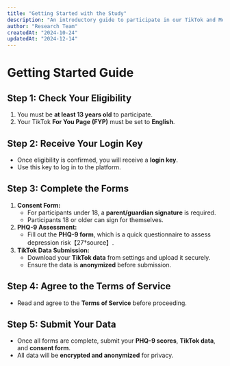 ```yaml
---
title: "Getting Started with the Study"
description: "An introductory guide to participate in our TikTok and Mental Health study."
author: "Research Team"
createdAt: "2024-10-24"
updatedAt: "2024-12-14"
---
```


# Getting Started Guide

## Step 1: Check Your Eligibility

1. You must be **at least 13 years old** to participate.
2. Your TikTok **For You Page (FYP)** must be set to **English**.

## Step 2: Receive Your Login Key

-   Once eligibility is confirmed, you will receive a **login key**.
-   Use this key to log in to the platform.

## Step 3: Complete the Forms

1. **Consent Form:**
    - For participants under 18, a **parent/guardian signature** is required.
    - Participants 18 or older can sign for themselves.
2. **PHQ-9 Assessment:**
    - Fill out the **PHQ-9 form**, which is a quick questionnaire to assess depression risk【27†source】.
3. **TikTok Data Submission:**
    - Download your **TikTok data** from settings and upload it securely.
    - Ensure the data is **anonymized** before submission.

## Step 4: Agree to the Terms of Service

-   Read and agree to the **Terms of Service** before proceeding.

## Step 5: Submit Your Data

-   Once all forms are complete, submit your **PHQ-9 scores**, **TikTok data**, and **consent form**.
-   All data will be **encrypted and anonymized** for privacy.
